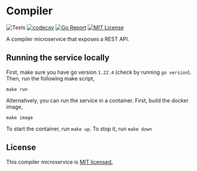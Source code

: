 # Compiler

![Tests](https://github.com/YanSystems/compiler/actions/workflows/tests.yml/badge.svg) [![codecov](https://codecov.io/gh/YanSystems/compiler/graph/badge.svg?token=JFN7EBA8GD)](https://codecov.io/gh/YanSystems/compiler) [![Go Report](https://goreportcard.com/badge/YanSystems/compiler)](https://goreportcard.com/report/YanSystems/compiler) [![MIT License](https://img.shields.io/badge/license-MIT-blue.svg)](https://github.com/YanSystems/compiler/blob/main/LICENSE)

A compiler microservice that exposes a REST API.

## Running the service locally

First, make sure you have go version `1.22.4` (check by running `go version`). Then, run the following make script,
```
make run
```

Alternatively, you can run the service in a container. First, build the docker image,
```
make image
```

To start the container, run `make up`. To stop it, run `make down`

## License

This compiler microservice is [MIT licensed.](https://github.com/YanSystems/compiler/blob/main/LICENSE)
